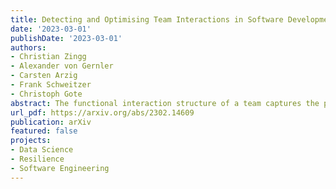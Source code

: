 ```yaml
---
title: Detecting and Optimising Team Interactions in Software Development
date: '2023-03-01'
publishDate: '2023-03-01'
authors:
- Christian Zingg
- Alexander von Gernler
- Carsten Arzig
- Frank Schweitzer
- Christoph Gote
abstract: The functional interaction structure of a team captures the preferences with which members of different roles interact. This paper presents a data-driven approach to detect the functional interaction structure for software development teams from traces team members leave on development platforms during their daily work. Our approach considers differences in the activity levels of team members and uses a block-constrained configuration model to compute interaction preferences between members of different roles. We apply our approach in a case study to extract the functional interaction structure of a product team at the German IT security company genua GmbH. We subsequently validate the accuracy of the detected interaction structure in interviews with five team members. Finally, we show how our approach enables teams to compare their functional interaction structure against synthetically created benchmark scenarios. Specifically, we evaluate the level of knowledge diffusion in the team and identify areas where the team can further improve. Our approach is computationally efficient and can be applied in real time to manage a team's interaction structure.
url_pdf: https://arxiv.org/abs/2302.14609
publication: arXiv
featured: false
projects:
- Data Science
- Resilience
- Software Engineering
---
```

